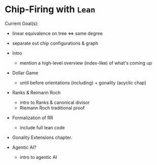 # Chip-Firing with `Lean`

Current Goal(s): 
- linear equivalence on tree <=> same degree
- separate out chip configurations & graph

- Intro
    - mention a high-level overview (index-like) of what's coming up

- Dollar Game
    - until before orientations (including) + gonality (acyclic chap)

- Ranks & Reimann Roch
    - intro to Ranks & canonical divisor
    - Riemann Roch traditional proof

- Formalization of RR
    - include full lean code

- Gonality Extensions chapter.

- Agentic AI?
    - intro to agentic AI